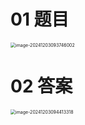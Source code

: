 # 01 题目

<img src="https://cvp.oss-cn-shanghai.aliyuncs.com/202412030937054.png" alt="image-20241203093746002" style="zoom:50%;" />



# 02 答案

<img src="https://cvp.oss-cn-shanghai.aliyuncs.com/202412030944364.png" alt="image-20241203094413318" style="zoom:50%;" />